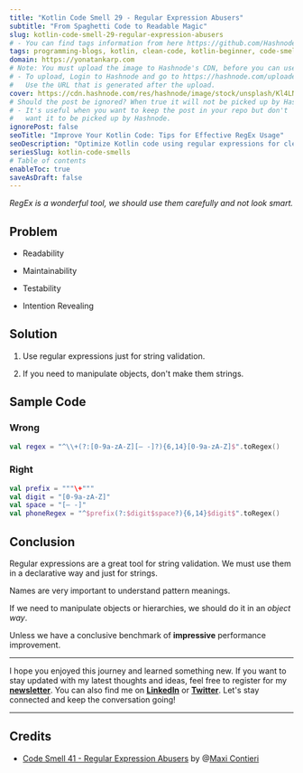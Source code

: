 ```yaml
---
title: "Kotlin Code Smell 29 - Regular Expression Abusers"
subtitle: "From Spaghetti Code to Readable Magic"
slug: kotlin-code-smell-29-regular-expression-abusers
# - You can find tags information from here https://github.com/Hashnode/support/blob/main/misc/tags.json
tags: programming-blogs, kotlin, clean-code, kotlin-beginner, code-smell-1
domain: https://yonatankarp.com
# Note: You must upload the image to Hashnode's CDN, before you can use it here.
# - To upload, Login to Hashnode and go to https://hashnode.com/uploader
#   Use the URL that is generated after the upload.
cover: https://cdn.hashnode.com/res/hashnode/image/stock/unsplash/Kl4LNdg6on4/upload/e2b025e94f4ae29d131bd6081cad013d.jpeg
# Should the post be ignored? When true it will not be picked up by Hashnode.
# - It's useful when you want to keep the post in your repo but don't
#   want it to be picked up by Hashnode.
ignorePost: false
seoTitle: "Improve Your Kotlin Code: Tips for Effective RegEx Usage"
seoDescription: "Optimize Kotlin code using regular expressions for cleaner, readable, maintainable code. Learn best practices and proper RegEx usage with examples."
seriesSlug: kotlin-code-smells
# Table of contents
enableToc: true
saveAsDraft: false
---
```


*RegEx is a wonderful tool, we should use them carefully and not look smart.*

## Problem

* Readability
    
* Maintainability
    
* Testability
    
* Intention Revealing
    

## Solution

1. Use regular expressions just for string validation.
    
2. If you need to manipulate objects, don't make them strings.
    

## Sample Code

### Wrong

```kotlin
val regex = "^\\+(?:[0-9a-zA-Z][– -]?){6,14}[0-9a-zA-Z]$".toRegex()
```

### Right

```kotlin
val prefix = """\+"""
val digit = "[0-9a-zA-Z]"
val space = "[– -]"
val phoneRegex = "^$prefix(?:$digit$space?){6,14}$digit$".toRegex()
```

## Conclusion

Regular expressions are a great tool for string validation. We must use them in a declarative way and just for strings.

Names are very important to understand pattern meanings.

If we need to manipulate objects or hierarchies, we should do it in an *object way*.

Unless we have a conclusive benchmark of **impressive** performance improvement.

---

I hope you enjoyed this journey and learned something new. If you want to stay updated with my latest thoughts and ideas, feel free to register for my [**newsletter**](https://yonatankarp.com/newsletter). You can also find me on [**LinkedIn**](https://www.linkedin.com/in/yonatankarp/) or [**Twitter**](https://twitter.com/yonatan_karp). Let's stay connected and keep the conversation going!

---

## Credits

* [Code Smell 41 - Regular Expression Abusers](https://maximilianocontieri.com/code-smell-41-regular-expression-abusers) by @[Maxi Contieri](@mcsee)
